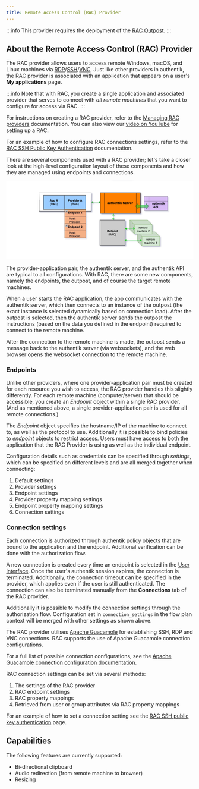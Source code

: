 ```yaml
---
title: Remote Access Control (RAC) Provider
---
```


:::info
This provider requires the deployment of the [RAC Outpost](../../outposts/index.mdx).
:::

## About the Remote Access Control (RAC) Provider

The RAC provider allows users to access remote Windows, macOS, and Linux machines via [RDP](https://en.wikipedia.org/wiki/Remote_Desktop_Protocol)/[SSH](https://en.wikipedia.org/wiki/Secure_Shell)/[VNC](https://en.wikipedia.org/wiki/Virtual_Network_Computing). Just like other providers in authentik, the RAC provider is associated with an application that appears on a user's **My applications** page.

:::info
Note that with RAC, you create a single application and associated provider that serves to connect with _all remote machines_ that you want to configure for access via RAC.
:::

For instructions on creating a RAC provider, refer to the [Managing RAC providers](./how-to-rac.md) documentation. You can also view our [video on YouTube](https://www.youtube.com/watch?v=9wahIBRV6Ts) for setting up a RAC.

For an example of how to configure RAC connections settings, refer to the [RAC SSH Public Key Authentication](./rac-public-key.md) documentation.

There are several components used with a RAC provider; let's take a closer look at the high-level configuration layout of these components and how they are managed using endpoints and connections.

![](./rac-v3.png)

The provider-application pair, the authentik server, and the authentik API are typical to all configurations. With RAC, there are some new components, namely the endpoints, the outpost, and of course the target remote machines.

When a user starts the RAC application, the app communicates with the authentik server, which then connects to an instance of the outpost (the exact instance is selected dynamically based on connection load). After the outpost is selected, then the authentik server sends the outpost the instructions (based on the data you defined in the endpoint) required to connect to the remote machine.

After the connection to the remote machine is made, the outpost sends a message back to the authentik server (via websockets), and the web browser opens the websocket connection to the remote machine.

### Endpoints

Unlike other providers, where one provider-application pair must be created for each resource you wish to access, the RAC provider handles this slightly differently. For each remote machine (computer/server) that should be accessible, you create an _Endpoint_ object within a single RAC provider. (And as mentioned above, a single provider-application pair is used for all remote connections.)

The _Endpoint_ object specifies the hostname/IP of the machine to connect to, as well as the protocol to use. Additionally it is possible to bind policies to _endpoint_ objects to restrict access. Users must have access to both the application that the RAC Provider is using as well as the individual endpoint.

Configuration details such as credentials can be specified through _settings_, which can be specified on different levels and are all merged together when connecting:

1. Default settings
2. Provider settings
3. Endpoint settings
4. Provider property mapping settings
5. Endpoint property mapping settings
6. Connection settings

### Connection settings

Each connection is authorized through authentik policy objects that are bound to the application and the endpoint. Additional verification can be done with the authorization flow.

A new connection is created every time an endpoint is selected in the [User Interface](../../../customize/interfaces/user-admin/customization.mdx). Once the user's authentik session expires, the connection is terminated. Additionally, the connection timeout can be specified in the provider, which applies even if the user is still authenticated. The connection can also be terminated manually from the **Connections** tab of the RAC provider.

Additionally it is possible to modify the connection settings through the authorization flow. Configuration set in `connection_settings` in the flow plan context will be merged with other settings as shown above.

The RAC provider utilises [Apache Guacamole](https://guacamole.apache.org/) for establishing SSH, RDP and VNC connections. RAC supports the use of Apache Guacamole connection configurations.

For a full list of possible connection configurations, see the [Apache Guacamole connection configuration documentation](https://guacamole.apache.org/doc/gug/configuring-guacamole.html#configuring-connections).

RAC connection settings can be set via several methods:

1. The settings of the RAC provider
2. RAC endpoint settings
3. RAC property mappings
4. Retrieved from user or group attributes via RAC property mappings

For an example of how to set a connection setting see the [RAC SSH public key authentication](./rac-public-key.md) page.

## Capabilities

The following features are currently supported:

- Bi-directional clipboard
- Audio redirection (from remote machine to browser)
- Resizing
